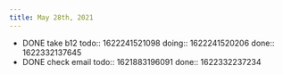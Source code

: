 ```yaml
---
title: May 28th, 2021
---
```


- DONE take b12
  todo:: 1622241521098
  doing:: 1622241520206
  done:: 1622332137645
- DONE check email
  todo:: 1621883196091
  done:: 1622332237234